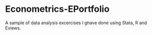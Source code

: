 # Econometrics-EPortfolio
A sample of data analysis excercises I ghave done using Stata, R and Eviews.  
